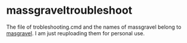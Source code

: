 # massgraveltroubleshoot
The file of trobleshooting.cmd and the names of massgravel belong to [masgravel](https://massgrave.dev/).
I am just reuploading them for personal use.
